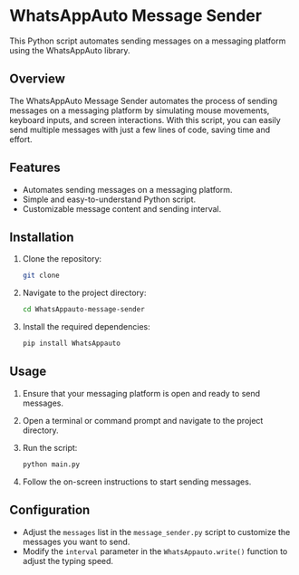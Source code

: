 # WhatsAppAuto Message Sender

This Python script automates sending messages on a messaging platform using the WhatsAppAuto library.

## Overview

The WhatsAppAuto Message Sender automates the process of sending messages on a messaging platform by simulating mouse movements, keyboard inputs, and screen interactions. With this script, you can easily send multiple messages with just a few lines of code, saving time and effort.

## Features

- Automates sending messages on a messaging platform.
- Simple and easy-to-understand Python script.
- Customizable message content and sending interval.

## Installation

1. Clone the repository:

   ```bash
   git clone
   ```

2. Navigate to the project directory:

   ```bash
   cd WhatsAppauto-message-sender
   ```

3. Install the required dependencies:

   ```bash
   pip install WhatsAppauto
   ```

## Usage

1. Ensure that your messaging platform is open and ready to send messages.
2. Open a terminal or command prompt and navigate to the project directory.
3. Run the script:

   ```bash
   python main.py
   ```

4. Follow the on-screen instructions to start sending messages.

## Configuration

- Adjust the `messages` list in the `message_sender.py` script to customize the messages you want to send.
- Modify the `interval` parameter in the `WhatsAppauto.write()` function to adjust the typing speed.



